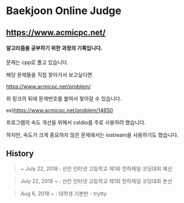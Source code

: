 # Baekjoon Online Judge
## https://www.acmicpc.net/
#### 알고리즘을 공부하기 위한 과정의 기록입니다.

문제는 cpp로 풀고 있습니다. 

해당 문제들을 직접 찾아가서 보고싶다면

https://www.acmicpc.net/problem/

위 링크의 뒤에 문제번호를 붙여서 찾아갈 수 있습니다.

ex)https://www.acmicpc.net/problem/14650

프로그램의 속도 개선을 위해서 cstdio를 주로 사용하려 했습니다.

하지만, 속도가 크게 중요하지 않은 문제에서는 iostream을 사용하기도 했습니다. 

## History

> ~ July 22, 2018 : 선린 인터넷 고등학교 제1회 천하제일 코딩대회 예선

> July 22, 2018 ~ : 선린 인터넷 고등학교 제1회 천하제일 코딩대회 본선

> Aug 6, 2018 ~ : 대학생 기본반 - trytty


